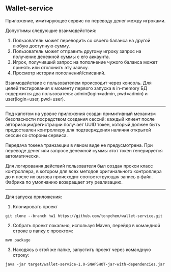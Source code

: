 Wallet-service
-----
Приложение, имитирующее сервис по переводу денег между игроками.

Допустимы следующие взаимодействия: 
1. Пользователь может переводить со своего баланса на другой любую доступную сумму. 
2. Пользователь может отправить другому игроку запрос на получение денежной суммы с его аккаунта.
3. Игрок, получивший запрос на пополнение чужого баланса может принять или отклонить эту заявку.
4. Просмотр истории пополнений/списаний.

Взаимодействие с пользователем происходит через консоль. Для целей тестирования к моменту первого запуска в in-memory БД 
содержится два пользователя: admin(login=admin, pwd=admin) и user(login=user, pwd=user).

----
Под капотом на уровне приложения создан примитивный механизм безопасности посредством создания сессий: 
каждый клиент после авторизации/регистрации получает UUID токен, который должен быть предоставлен контроллеру
для подтверждения наличия открытой сессии со стороны сервиса. 

Передача токена транзакции в явном виде не предусмотрена. При переводе денег или запросе денежной суммы этот токен
генерируется автоматически. 

Для логирования действий пользователя был создан прокси класс контроллера, в котором для всех методов оригинального контроллера
до и после их вызова происходит соответствующая запись в файл. Фабрика по умолчанию возвращает эту реализацию.

----

Для запуска приложения:
1. Клонировать проект 
```shell
git clone --branch hw1 https://github.com/tonychem/wallet-service.git
```
2. Собрать проект локально, используя Maven, перейдя в командной строке в папку с проектом:
```shell
mvn package
```
3. Находясь в этой же папке, запустить проект через командную строку:
```shell
java -jar target/wallet-service-1.0-SNAPSHOT-jar-with-dependencies.jar
```
